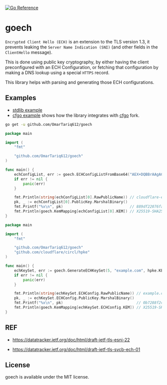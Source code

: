 [![Go Reference](https://pkg.go.dev/badge/github.com/OmarTariq612/goech.svg)](https://pkg.go.dev/github.com/OmarTariq612/goech)

# goech

`Encrypted Client Hello (ECH)` is an extension to the TLS version 1.3, it prevents leaking the `Server Name Indication (SNI)` (and other fields in the `ClientHello` message).

This is done using public key cryptography, by either having the client preconfigured with an ECH Configuration, or fetching that configuration by making a DNS lookup using a special `HTTPS` record.

This library helps with parsing and generating those ECH configurations.

## Examples

* [stdlib example](examples/stdlib/main.go)
* [cfgo example](examples/cfgo/main.go) shows how the library integrates with [cfgo](https://github.com/cloudflare/go) fork.

```sh
go get -u github.com/OmarTariq612/goech
```

```go
package main

import (
	"fmt"

	"github.com/OmarTariq612/goech"
)

func main() {
	echConfigList, err := goech.ECHConfigListFromBase64("AEX+DQBBrAAgACCInfIgdvp+4xqPkMYvPt1Rv7zxtllWm3SjIjWxBoEgfAAEAAEAAQASY2xvdWRmbGFyZS1lY2guY29tAAA=")
	if err != nil {
		panic(err)
	}

	fmt.Println(string(echConfigList[0].RawPublicName)) // cloudflare-ech.com
	pk, _ := echConfigList[0].PublicKey.MarshalBinary()
	fmt.Printf("%x\n", pk)                              // 889df22076fa7ee31a8f90c62f3edd51bfbcf1b659569b74a32235b10681207c
	fmt.Println(goech.KemMapping[echConfigList[0].KEM]) // X25519-SHA256
}
```

```go
package main

import (
	"fmt"

	"github.com/OmarTariq612/goech"
	"github.com/cloudflare/circl/hpke"
)

func main() {
	echKeySet, err := goech.GenerateECHKeySet(5, "example.com", hpke.KEM_X25519_HKDF_SHA256)
	if err != nil {
		panic(err)
	}

	fmt.Println(string(echKeySet.ECHConfig.RawPublicName)) // example.com
	pk, _ := echKeySet.ECHConfig.PublicKey.MarshalBinary()
	fmt.Printf("%x\n", pk)                                 // 0b7288f2cd9c0f4063ab2a9478407136f448f7ffe4a6410fee855fdf4f3ed811
	fmt.Println(goech.KemMapping[echKeySet.ECHConfig.KEM]) // X25519-SHA256
}

```

## REF

* https://datatracker.ietf.org/doc/html/draft-ietf-tls-esni-22

* https://datatracker.ietf.org/doc/html/draft-ietf-tls-svcb-ech-01


## License

goech is available under the MIT license.
